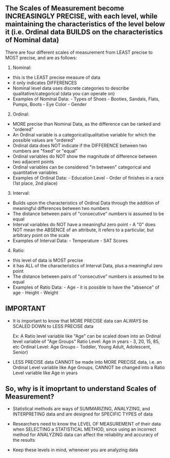 <!-- Scale of Measurement --> 

## The Scales of Measurement become INCREASINGLY PRECISE, with each level, while maintaining the characteristics of the level below it (i.e. Ordinal data BUILDS on the characteristics of Nominal data)

There are four different scales of measurement from LEAST precise to MOST precise, and are as follows:

1. Nominal: 
  - this is the LEAST precise measure of data 
  - it only indicates DIFFERENCES 
  - Nominal level data uses discrete categories to describe qualitative/categorical (data you can operate on) 
  - Examples of Nominal Data: 
        - Types of Shoes - Booties, Sandals, Flats, Pumps, Boots
        - Eye Color 
        - Gender 

2. Ordinal:
  - MORE precise than Nominal Data, as the difference can be ranked and "ordered"
  - An Ordinal variable is a categorical/qualitative variable for which the possible values are "ordered"
  - Ordinal data does NOT indicate if the DIFFERENCE between two numbers are "fixed" or "equal"
  - Ordinal variables do NOT show the magnitude of difference between two adjacent points 
  - Ordinal variables can be considered "in between" categorical and quantitative variables
  - Examples of Ordinal Data:
        - Education Level 
        - Order of finishes in a race (1st place, 2nd place)

3. Interval: 
  - Builds upon the characteristics of Ordinal Data through the addition of meaningful differences between two numbers 
  - The distance between pairs of "consecutive" numbers is assumed to be equal 
  - Interval variables do NOT have a meaningful zero point - A "0" does NOT mean the ABSENCE of an attribute, it refers to a particular, but arbitrary point on the scale 
  - Examples of Interval Data:
        - Temperature
        - SAT Scores 

4. Ratio: 
  - this level of data is MOST precise 
  - it has ALL of the characteristics of Interval Data, plus a meaningful zero point 
  - The distance between pairs of "consecutive" numbers is assumed to be equal 
  - Examples of Ratio Data:
        - Age - it is possible to have the "absence" of age 
        - Height 
        - Weight 

## IMPORTANT ############################

- It is important to know that MORE PRECISE data can ALWAYS be SCALED DOWN to LESS PRECISE data

  Ex: A Ratio level variable like "Age" can be scaled down into an Ordinal level variable of "Age Groups"
    Ratio Level: Age in years - 3, 20, 15, 85, etc
    Ordinal Level: Age Groups - Toddler, Young Adult, Adolescent, Senior)
    
- LESS PRECISE data CANNOT be made into MORE PRECISE data, i.e. an Ordinal Level variable like Age Groups, CANNOT be changed into a Ratio Level variable like Age in years 

## So, why is it imoprtant to understand Scales of Measurement? ## 

- Statistical methods are ways of SUMMARIZING, ANALYZING, and INTERPRETING data and are designed for SPECIFIC TYPES of data 

- Researchers need to know the LEVEL OF MEASUREMENT of their data when SELECTING a STATISTICAL METHOD, since using an incorrect method for ANALYZING data can affect the reliability and accuracy of the results 

- Keep these levels in mind, whenever you are analyzing data 
































  
        
        
        
        
        
        
        
        
        
        
        
        
        
        
        
        
        
        
        
        
